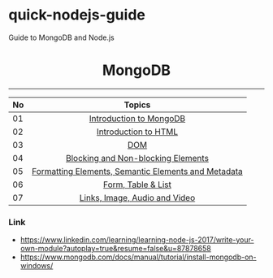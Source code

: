 # quick-nodejs-guide
Guide to MongoDB and Node.js 

<div align="center">
  <h1>MongoDB</h1>
</div>

<hr>

| No |                                                                       Topics                                                                        |
| ----- | :------------------------------------------------------------------------------: |
| 01    |[Introduction to MongoDB](introinstallmongodb.md) |
| 02    |[Introduction to HTML](./02_html/html_01.md)
| 03    |[DOM](./03_dom/dom.md)|
| 04    |[Blocking and Non-blocking Elements](./04_blocking%26non-blocking/blocking%26non-blocking.md)|
| 05    |[Formatting Elements, Semantic Elements and Metadata](./05_formatting&semanticelements&metadata/formatting&semanticelements&metadata.md)|
| 06    |[Form, Table & List](./06_formtableandlist/formtableandlist.md)|
| 07    |[Links, Image, Audio and Video](./07_links_image_audio_video/07_links_image_audio_video.md)|






### Link 
- https://www.linkedin.com/learning/learning-node-js-2017/write-your-own-module?autoplay=true&resume=false&u=87878658
- https://www.mongodb.com/docs/manual/tutorial/install-mongodb-on-windows/

